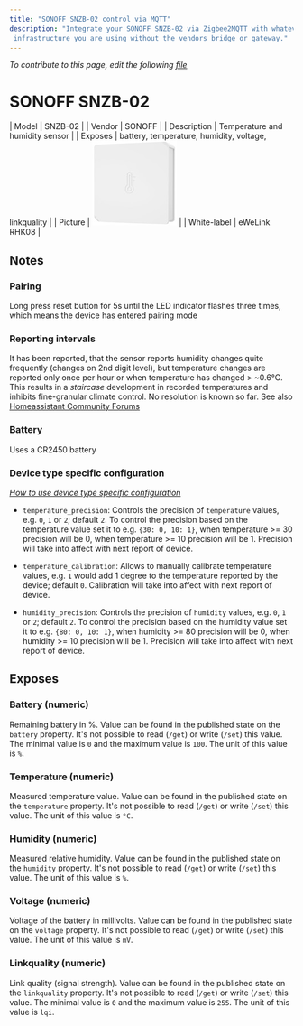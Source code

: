 ```yaml
---
title: "SONOFF SNZB-02 control via MQTT"
description: "Integrate your SONOFF SNZB-02 via Zigbee2MQTT with whatever smart home
 infrastructure you are using without the vendors bridge or gateway."
---
```


*To contribute to this page, edit the following
[file](https://github.com/Koenkk/zigbee2mqtt.io/blob/master/docs/devices/SNZB-02.md)*

# SONOFF SNZB-02

| Model | SNZB-02  |
| Vendor  | SONOFF  |
| Description | Temperature and humidity sensor |
| Exposes | battery, temperature, humidity, voltage, linkquality |
| Picture | ![SONOFF SNZB-02](../../public/images/devices/SNZB-02.jpg) |
| White-label | eWeLink RHK08 |

## Notes


### Pairing
Long press reset button for 5s until the LED indicator flashes three times, which means the device has entered pairing mode

### Reporting intervals
It has been reported, that the sensor reports humidity changes quite frequently (changes on 2nd digit level), but temperature changes are reported only once per hour or when temperature has changed > ~0.6°C. This results in a *staircase* development in recorded temperatures and inhibits fine-granular climate control. No resolution is known so far. See also [Homeassistant Community Forums](https://community.home-assistant.io/t/sonoff-snzb-02-temp-sensor-reporting-interval/216315/7)


### Battery
Uses a CR2450 battery

### Device type specific configuration
*[How to use device type specific configuration](../information/configuration.md)*

* `temperature_precision`: Controls the precision of `temperature` values,
e.g. `0`, `1` or `2`; default `2`.
To control the precision based on the temperature value set it to e.g. `{30: 0, 10: 1}`,
when temperature >= 30 precision will be 0, when temperature >= 10 precision will be 1. Precision will take into affect with next report of device.
* `temperature_calibration`: Allows to manually calibrate temperature values,
e.g. `1` would add 1 degree to the temperature reported by the device; default `0`. Calibration will take into affect with next report of device.


* `humidity_precision`: Controls the precision of `humidity` values, e.g. `0`, `1` or `2`; default `2`.
To control the precision based on the humidity value set it to e.g. `{80: 0, 10: 1}`,
when humidity >= 80 precision will be 0, when humidity >= 10 precision will be 1. Precision will take into affect with next report of device.



## Exposes

### Battery (numeric)
Remaining battery in %.
Value can be found in the published state on the `battery` property.
It's not possible to read (`/get`) or write (`/set`) this value.
The minimal value is `0` and the maximum value is `100`.
The unit of this value is `%`.

### Temperature (numeric)
Measured temperature value.
Value can be found in the published state on the `temperature` property.
It's not possible to read (`/get`) or write (`/set`) this value.
The unit of this value is `°C`.

### Humidity (numeric)
Measured relative humidity.
Value can be found in the published state on the `humidity` property.
It's not possible to read (`/get`) or write (`/set`) this value.
The unit of this value is `%`.

### Voltage (numeric)
Voltage of the battery in millivolts.
Value can be found in the published state on the `voltage` property.
It's not possible to read (`/get`) or write (`/set`) this value.
The unit of this value is `mV`.

### Linkquality (numeric)
Link quality (signal strength).
Value can be found in the published state on the `linkquality` property.
It's not possible to read (`/get`) or write (`/set`) this value.
The minimal value is `0` and the maximum value is `255`.
The unit of this value is `lqi`.

